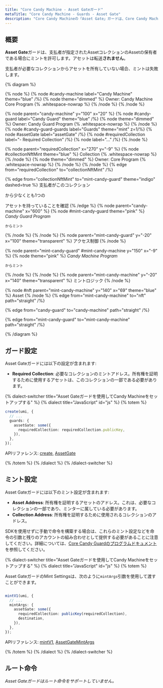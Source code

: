 ```yaml
---
title: "Core Candy Machine - Asset Gateガード"
metaTitle: "Core Candy Machine - Guards - Asset Gate"
description: "Core Candy Machineの「Asset Gate」ガードは、Core Candy Machineからミントを許可するために、ミントを行うウォレットが特定のコレクションから別のCore Assetを保持している必要があります"
---
```


## 概要

**Asset Gate**ガードは、支払者が指定されたAssetコレクションのAssetの保有者である場合にミントを許可します。アセットは転送**されません**。

支払者が必要なコレクションからアセットを所有していない場合、ミントは失敗します。

{% diagram  %}

{% node %}
{% node #candy-machine label="Candy Machine" theme="blue" /%}
{% node theme="dimmed" %}
Owner: Candy Machine Core Program {% .whitespace-nowrap %}
{% /node %}
{% /node %}

{% node parent="candy-machine" y="100" x="20" %}
{% node #candy-guard label="Candy Guard" theme="blue" /%}
{% node theme="dimmed" %}
Owner: Candy Guard Program {% .whitespace-nowrap %}
{% /node %}
{% node #candy-guard-guards label="Guards" theme="mint" z=1/%}
{% node #assetGate label="assetGate" /%}
{% node #requiredCollection label="- Required Collection" /%}
{% node label="..." /%}
{% /node %}

{% node parent="requiredCollection" x="270" y="-9"  %}
{% node #collectionNftMint theme="blue" %}
Collection {% .whitespace-nowrap %}
{% /node %}
{% node theme="dimmed" %}
Owner: Core Program {% .whitespace-nowrap %}
{% /node %}
{% /node %}
{% edge from="requiredCollection" to="collectionNftMint" /%}


{% edge from="collectionNftMint" to="mint-candy-guard" theme="indigo" dashed=true %}
支払者がこのコレクション

から少なくとも1つの

アセットを持っていることを確認
{% /edge %}
{% node parent="candy-machine" x="600" %}
  {% node #mint-candy-guard theme="pink" %}
    _Candy Guard Program_

    からミント
  {% /node %}
{% /node %}
{% node parent="mint-candy-guard" y="-20" x="100" theme="transparent" %}
  アクセス制御
{% /node %}

{% node parent="mint-candy-guard" #mint-candy-machine y="150" x="-9" %}
  {% node theme="pink" %}
    _Candy Machine Program_

    からミント
  {% /node %}
{% /node %}
{% node parent="mint-candy-machine" y="-20" x="140" theme="transparent" %}
  ミントロジック
{% /node %}

{% node #nft parent="mint-candy-machine" y="140" x="69" theme="blue" %}
  Asset
{% /node %}
{% edge from="mint-candy-machine" to="nft" path="straight" /%}

{% edge from="candy-guard" to="candy-machine" path="straight" /%}

{% edge from="mint-candy-guard" to="mint-candy-machine" path="straight" /%}

{% /diagram %}

## ガード設定

Asset Gateガードには以下の設定が含まれます:

- **Required Collection**: 必要なコレクションのミントアドレス。所有権を証明するために使用するアセットは、このコレクションの一部である必要があります。

{% dialect-switcher title="Asset Gateガードを使用してCandy Machineをセットアップする" %}
{% dialect title="JavaScript" id="js" %}
{% totem %}

```ts
create(umi, {
  // ...
  guards: {
    assetGate: some({
      requiredCollection: requiredCollection.publicKey,
    }),
  },
});
```

APIリファレンス: [create](https://mpl-core-candy-machine.typedoc.metaplex.com/functions/create.html), [AssetGate](https://mpl-core-candy-machine.typedoc.metaplex.com/types/AssetGate.html)

{% /totem %}
{% /dialect %}
{% /dialect-switcher %}

## ミント設定

Asset Gateガードには以下のミント設定が含まれます:
- **Asset Address**: 所有権を証明するアセットのアドレス。これは、必要なコレクションの一部であり、ミンターに属している必要があります。
- **Collection Address**: 所有権を証明するために使用されるコレクションのアドレス。

SDKを使用せずに手動で命令を構築する場合は、これらのミント設定などを命令の引数と残りのアカウントの組み合わせとして提供する必要があることに注意してください。詳細については、[Core Candy Guardのプログラムドキュメント](https://github.com/metaplex-foundation/mpl-core-candy-machine/tree/main/programs/candy-guard#assetgate)を参照してください。

{% dialect-switcher title="Asset Gateガードを使用してCandy Machineをセットアップする" %}
{% dialect title="JavaScript" id="js" %}
{% totem %}

Asset GateガードのMint Settingsは、次のように`mintArgs`引数を使用して渡すことができます。

```ts

mintV1(umi, {
  // ...
  mintArgs: {
    assetGate: some({
      requiredCollection: publicKey(requiredCollection),
      destination,
    }),
  },
});
```

APIリファレンス: [mintV1](https://mpl-core-candy-machine.typedoc.metaplex.com/functions/mintV1.html), [AssetGateMintArgs](https://mpl-core-candy-machine.typedoc.metaplex.com/types/AssetGateMintArgs.html)

{% /totem %}
{% /dialect %}
{% /dialect-switcher %}

## ルート命令

_Asset Gateガードはルート命令をサポートしていません。_
